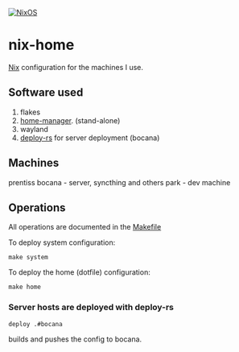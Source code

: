 [![NixOS](https://img.shields.io/badge/NixOS-unstable-blue.svg?style=flat-square&logo=NixOS&logoColor=white)](https://nixos.org)

# nix-home

[Nix](https://nixos.org) configuration for the machines I use.

## Software used

1. flakes
2. [home-manager](https://github.com/nix-community/home-manager). (stand-alone)
3. wayland
4. [deploy-rs](https://github.com/serokell/deploy-rs) for server deployment (bocana)

## Machines

prentiss
bocana - server, syncthing and others
park - dev machine

## Operations

All operations are documented in the [Makefile](./Makefile)

To deploy system configuration:

```
make system
```

To deploy the home (dotfile) configuration:

```
make home
```

### Server hosts are deployed with deploy-rs

```
deploy .#bocana
```

builds and pushes the config to bocana.
